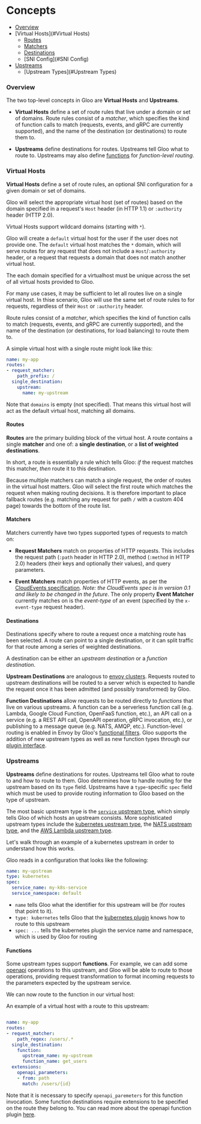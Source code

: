 # Concepts

- [Overview](#Overview)
- [Virtual Hosts](#Virtual Hosts)
    - [Routes](#Routes)
    - [Matchers](#Matchers)
    - [Destinations](#Destinations)
    - [SNI Config](#SNI Config)
- [Upstreams](#Upstreams)
    - [Upstream Types](#Upstream Types)




<a name="Overview"></a>

### Overview

The two top-level concepts in Gloo are **Virtual Hosts** and **Upstreams**.

- **Virtual Hosts** define a set of route rules that live under a domain or set of domains.
Route rules consist of a *matcher*, which specifies the kind of function calls to match (requests, events, 
and gRPC are currently supported), and the name of the destination (or destinations) to route them to.

- **Upstreams** define destinations for routes. Upstreams tell Gloo what to route to. Upstreams may also define 
[functions](TODO) for *function-level routing*.





<a name="Virtual Hosts"></a>

### Virtual Hosts

**Virtual Hosts** define a set of route rules, an optional SNI configuration for a given domain or set of domains.

Gloo will select the appropriate virtual host (set of routes) based on the domain specified in a request's `Host` header 
(in HTTP 1.1) or `:authority` header (HTTP 2.0). 

Virtual Hosts support wildcard domains (starting with `*`).

Gloo will create a `default` virtual host for the user if the user does not provide one. The `default` virtual host
matches the `*` domain, which will serve routes for any request that does not include a `Host`/`:authority` header,
or a request that requests a domain that does not match another virtual host.

The each domain specified for a virtualhost must be unique across the set of all virtual hosts provided to Gloo.

For many use cases, it may be sufficient to let all routes live on a single virtual host. In thise scenario,
Gloo will use the same set of route rules to for requests, regardless of their `Host` or `:authority` header.

Route rules consist of a *matcher*, which specifies the kind of function calls to match (requests, events, 
and gRPC are currently supported), and the name of the destination (or destinations, for load balancing) to route them to.

A simple virtual host with a single route might look like this: 

```yaml
name: my-app
routes:
- request_matcher:
    path_prefix: /
  single_destination:
    upstream:
      name: my-upstream
```

Note that `domains` is empty (not specified). That means this virtual host will act as the default virtual host, matching 
all domains.


<a name="Routes"></a>

#### Routes

**Routes** are the primary building block of the virtual host. A route contains a single **matcher** and one of: a 
**single destination**, or a **list of weighted destinations**.

In short, a route is essentially a rule which tells Gloo: *if* the request matches this matcher, *then* route it to this 
destination.

Because multiple matchers can match a single request, the order of routes in the virtual host matters. Gloo
will select the first route which matches the request when making routing decisions. It is therefore important to place
fallback routes (e.g. matching any request for path `/` with a custom 404 page) towards the bottom of the route list.



<a name="Matchers"></a>

#### Matchers

Matchers currently have two types supported types of requests to match on:

* **Request Matchers** match on properties of HTTP requests. This includes the request path (`:path` header in HTTP 2.0),
method (`:method` in HTTP 2.0) headers (their keys and optionally their values), and query parameters.

* **Event Matchers** match properties of HTTP events, as per the [CloudEvents specification](https://github.com/cloudevents/spec/blob/master/spec.md).
*Note: the CloudEvents spec is in version 0.1 and likely to be changed in the future*. The only property **Event Matcher**
currently matches on is the *event-type* of an event (specified by the `x-event-type` request header). 




<a name="Destinations"></a>

#### Destinations

Destinations specify where to route a request once a matching route has been selected. A route can point to a single destination,
or it can split traffic for that route among a series of weighted destinations.

A destination can be either an *upstream destination* or a *function destination*.

**Upstream Destinations** are analogous to [envoy clusters](TODO). Requests routed to upstream destinations will be routed
to a server which is expected to handle the request once it has been admitted (and possibly transformed) by Gloo.

**Function Destinations** allow requests to be routed directly to *functions* that live on various upstreams. A function
can be a serverless function call (e.g. Lambda, Google Cloud Function, OpenFaaS function, etc.), an API call on a service
(e.g. a REST API call, OpenAPI operation, gRPC invocation, etc.), or publishing to a message queue (e.g. NATS, AMQP, etc.).
Function-level routing is enabled in Envoy by Gloo's [functional filters](TODO). Gloo supports the addition of new upstream
types as well as new function types through our [plugin interface](TODO).



<a name="Upstreams"></a>

### Upstreams

**Upstreams** define destinations for routes. Upstreams tell Gloo what to route to and how to route to them. Gloo determines
how to handle routing for the upstream based on its `type` field. Upstreams have a `type`-specific `spec` field which must 
be used to provide routing information to Gloo based on the type of upstream.

The most basic upstream type is the [`service` upstream type](TODO), which simply tells Gloo
of which hosts an upstream consists. More sophisticated upstream types include the [kubernetes upstream type](TODO), the 
[NATS upstream type](TODO), and the [AWS Lambda upstream type](TODO).

Let's walk through an example of a kubernetes upstream in order to understand how this works.

Gloo reads in a configuration that looks like the following: 

```yaml
name: my-upstream
type: kubernetes
spec:
  service_name: my-k8s-service
  service_namespace: default
```

- `name` tells Gloo what the identifier for this upstream will be (for routes that point to it).
- `type: kubernetes` tells Gloo that the [kubernetes plugin](TODO) knows how to route to this upstream
- `spec: ...` tells the kubernetes plugin the service name and namespace, which is used by Gloo for routing  



<a name="Functions"></a>

#### Functions

Some upstream types support **functions**. For example, we can add some [openapi](TODO) operations to this upstream, and
Gloo will be able to route to those operations, providing request transformation to format incoming requests to the 
parameters expected by the upstream service.

We can now route to the function in our virtual host:

An example of a virtual host with a route to this upstream:

```yaml

name: my-app
routes:
- request_matcher:
    path_regex: /users/.*
  single_destination:
    function:
      upstream_name: my-upstream
      function_name: get_users
  extensions:
    openapi_parameters:
    - from: path
      match: /users/{id}

```

Note that it is necessary to specify `openapi_paremeters` for this function invocation. Some function destinations
require extensions to be specified on the route they belong to. You can read more about the openapi function plugin 
[here](TODO). 